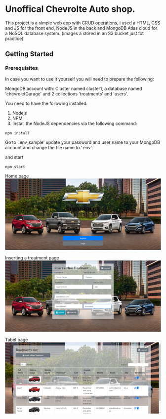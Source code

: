 # Unoffical Chevrolte Auto shop.

This project is a simple web app with CRUD operations,
i used a HTML, CSS and JS for the front end, NodeJS in the back and MongoDB Atlas cloud for a NoSQL database system.
(images a stored in an S3 bucket just fot practice)


## Getting Started

### Prerequisites
In case you want to use it yourself you will need to prepare the following:

MongoDB account with:
Cluster named cluster1, a database named 'chevroletGarage' and 2 collections 'treatments' and 'users'.

You need to have the following installed:

1. Nodejs
2. NPM
3. Install the NodeJS dependencies via the following command:

```
npm install
```

Go to '.env_sample' update your password and user name to your MongoDB account and change the file name to '.env'.

and start
```
npm start
```

Home page
![Screenshot of home page](home.PNG)

Inserting a treatment page
![Screenshot of inserting a treatment page](insert.PNG)

Tabel page
![Screenshot of tabel page](table.PNG)
